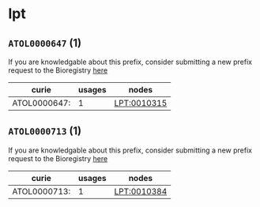 # lpt

## `ATOL0000647` (1)

If you are knowledgable about this prefix, consider submitting a new prefix
request to the Bioregistry [here](https://github.com/biopragmatics/bioregistry/issues/new?assignees=cthoyt&labels=New%2CPrefix&template=new-prefix.yml&title=%5BResource%5D%3A%20ATOL0000647)

| curie                    |   usages | nodes                                                     |
|--------------------------|----------|-----------------------------------------------------------|
| ATOL0000647:<new dbxref> |        1 | [LPT:0010315](http://purl.obolibrary.org/obo/LPT_0010315) |

## `ATOL0000713` (1)

If you are knowledgable about this prefix, consider submitting a new prefix
request to the Bioregistry [here](https://github.com/biopragmatics/bioregistry/issues/new?assignees=cthoyt&labels=New%2CPrefix&template=new-prefix.yml&title=%5BResource%5D%3A%20ATOL0000713)

| curie                  |   usages | nodes                                                     |
|------------------------|----------|-----------------------------------------------------------|
| ATOL0000713:<new xref> |        1 | [LPT:0010384](http://purl.obolibrary.org/obo/LPT_0010384) |

